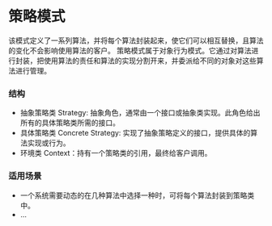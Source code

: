 # 策略模式

该模式定义了一系列算法，并将每个算法封装起来，使它们可以相互替换，且算法的变化不会影响使用算法的客户。 策略模式属于对象行为模式。它通过对算法进行封装，把使用算法的责任和算法的实现分割开来，并委派给不同的对象对这些算法进行管理。

### 结构

- 抽象策略类 Strategy: 抽象角色，通常由一个接口或抽象类实现。此角色给出所有的具体策略类所需的接口。
- 具体策略类 Concrete Strategy: 实现了抽象策略定义的接口，提供具体的算法实现或行为。
- 环境类 Context：持有一个策略类的引用，最终给客户调用。

### 适用场景

- 一个系统需要动态的在几种算法中选择一种时，可将每个算法封装到策略类中。
- ...